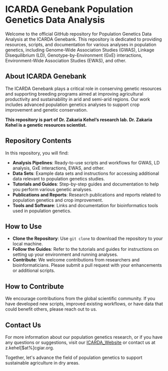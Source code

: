 # ICARDA Genebank Population Genetics Data Analysis

Welcome to the official GitHub repository for Population Genetics Data Analysis at the ICARDA Genebank. This repository is dedicated to providing resources, scripts, and documentation for various analyses in population genetics, including Genome-Wide Association Studies (GWAS), Linkage Disequilibrium (LD), Genotype-by-Environment (GxE) interactions, Environment-Wide Association Studies (EWAS), and other.

## About ICARDA Genebank

The ICARDA Genebank plays a critical role in conserving genetic resources and supporting breeding programs aimed at improving agricultural productivity and sustainability in arid and semi-arid regions. Our work includes advanced population genetics analyses to support crop improvement and genetic conservation.

**This repository is part of Dr. Zakaria Kehel’s research lab. Dr. Zakaria Kehel is a genetic resources scientist.**

## Repository Contents

In this repository, you will find:
- **Analysis Pipelines**: Ready-to-use scripts and workflows for GWAS, LD analysis, GxE interactions, EWAS, and other.
- **Data Sets**: Example data sets and instructions for accessing additional data relevant to population genetics studies.
- **Tutorials and Guides**: Step-by-step guides and documentation to help you perform various genetic analyses.
- **Publications and Reports**: Research publications and reports related to population genetics and crop improvement.
- **Tools and Software**: Links and documentation for bioinformatics tools used in population genetics.

## How to Use

- **Clone the Repository**: Use `git clone` to download the repository to your local machine.
- **Follow the Guides**: Refer to the tutorials and guides for instructions on setting up your environment and running analyses.
- **Contribute**: We welcome contributions from researchers and bioinformaticians. Please submit a pull request with your enhancements or additional scripts.

## How to Contribute

We encourage contributions from the global scientific community. If you have developed new scripts, improved existing workflows, or have data that could benefit others, please reach out to us.

## Contact Us

For more information about our population genetics research, or if you have any questions or suggestions, visit our [ICARDA_Website](https://www.icarda.org) or contact us at z.kehel[$at%]cgiar.org.

Together, let's advance the field of population genetics to support sustainable agriculture in dry areas.
